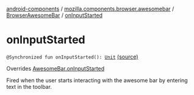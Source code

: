 [android-components](../../index.md) / [mozilla.components.browser.awesomebar](../index.md) / [BrowserAwesomeBar](index.md) / [onInputStarted](./on-input-started.md)

# onInputStarted

`@Synchronized fun onInputStarted(): `[`Unit`](https://kotlinlang.org/api/latest/jvm/stdlib/kotlin/-unit/index.html) [(source)](https://github.com/mozilla-mobile/android-components/blob/master/components/browser/awesomebar/src/main/java/mozilla/components/browser/awesomebar/BrowserAwesomeBar.kt#L125)

Overrides [AwesomeBar.onInputStarted](../../mozilla.components.concept.awesomebar/-awesome-bar/on-input-started.md)

Fired when the user starts interacting with the awesome bar by entering text in the toolbar.

